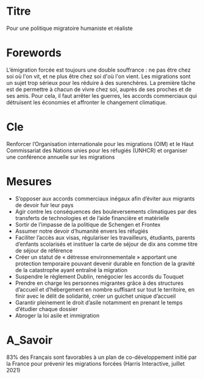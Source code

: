 # Titre

Pour une politique migratoire humaniste et réaliste
# Forewords

L’émigration forcée est toujours une double souffrance : ne pas être chez soi où l'on vit, et ne plus être chez soi d'où l'on vient. Les migrations sont un sujet trop sérieux pour les réduire à des surenchères. La première tâche est de permettre à chacun de vivre chez soi, auprès de ses proches et de ses amis. Pour cela, il faut arrêter les guerres, les accords commerciaux qui détruisent les économies et affronter le changement climatique.

# Cle

Renforcer l’Organisation internationale pour les migrations (OIM) et le Haut Commissariat des Nations unies pour les réfugiés (UNHCR) et organiser une conférence annuelle sur les migrations
# Mesures

* S’opposer aux accords commerciaux inégaux afin d’éviter aux migrants de devoir fuir leur pays
* Agir contre les conséquences des bouleversements climatiques par des transferts de technologies et de l’aide financière et matérielle
* Sortir de l’impasse de la politique de Schengen et Frontex
* Assumer notre devoir d’humanité envers les réfugiés
* Faciliter l’accès aux visas, régulariser les travailleurs, étudiants, parents d’enfants scolarisés et instituer la carte de séjour de dix ans comme titre de séjour de référence
* Créer un statut de « détresse environnementale » apportant une protection temporaire pouvant devenir durable en fonction de la gravité de la catastrophe ayant entraîné la migration
* Suspendre le règlement Dublin, renégocier les accords du Touquet
* Prendre en charge les personnes migrantes grâce à des structures d’accueil et d’hébergement en nombre suffisant sur tout le territoire, en finir avec le délit de solidarité, créer un guichet unique d’accueil
* Garantir pleinement le droit d’asile notamment en prenant le temps d’étudier chaque dossier
* Abroger la loi asile et immigration
# A_Savoir

83% des Français sont favorables à un plan de co-développement initié par la France pour prévenir les migrations forcées (Harris Interactive, juillet 2021)